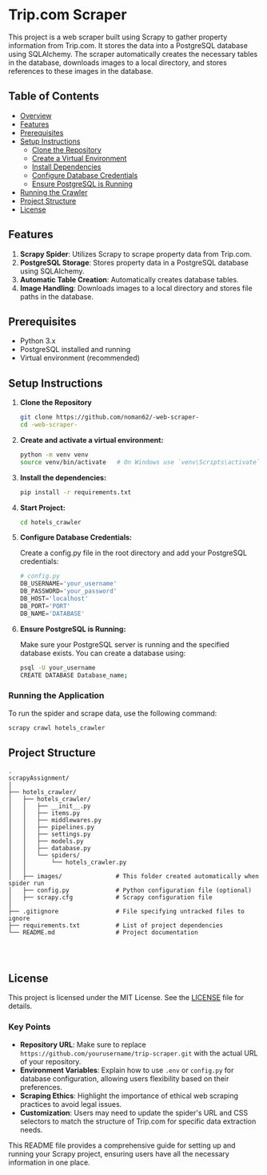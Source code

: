# Trip.com Scraper

This project is a web scraper built using Scrapy to gather property information from Trip.com. It stores the data into a PostgreSQL database using SQLAlchemy. The scraper automatically creates the necessary tables in the database, downloads images to a local directory, and stores references to these images in the database.

## Table of Contents

- [Overview](#overview)
- [Features](#features)
- [Prerequisites](#prerequisites)
- [Setup Instructions](#setup-instructions)
  - [Clone the Repository](#clone-the-repository)
  - [Create a Virtual Environment](#create-a-virtual-environment)
  - [Install Dependencies](#install-dependencies)
  - [Configure Database Credentials](#configure-database-credentials)
  - [Ensure PostgreSQL is Running](#ensure-postgresql-is-running)
- [Running the Crawler](#running-the-crawler)
- [Project Structure](#project-structure)
- [License](#license)

## Features

1. **Scrapy Spider**: Utilizes Scrapy to scrape property data from Trip.com.
2. **PostgreSQL Storage**: Stores property data in a PostgreSQL database using SQLAlchemy.
3. **Automatic Table Creation**: Automatically creates database tables.
4. **Image Handling**: Downloads images to a local directory and stores file paths in the database.

## Prerequisites

- Python 3.x
- PostgreSQL installed and running
- Virtual environment (recommended)

## Setup Instructions

1. **Clone the Repository**

   ```bash
   git clone https://github.com/noman62/-web-scraper-
   cd -web-scraper-

   ```

2. **Create and activate a virtual environment:**

   ```bash
   python -m venv venv
   source venv/bin/activate   # On Windows use `venv\Scripts\activate`
   ```

3. **Install the dependencies:**

   ```bash
   pip install -r requirements.txt
   ```

4. **Start Project:**

   ```bash
   cd hotels_crawler
   ```

5. **Configure Database Credentials:**

   Create a config.py file in the root directory and add your PostgreSQL credentials:

   ```python
   # config.py
   DB_USERNAME='your_username'
   DB_PASSWORD='your_password'
   DB_HOST='localhost'
   DB_PORT='PORT'
   DB_NAME='DATABASE'
   ```

6. **Ensure PostgreSQL is Running:**

   Make sure your PostgreSQL server is running and the specified database exists. You can create a database using:

   ```bash
   psql -U your_username
   CREATE DATABASE Database_name;
   ```

### Running the Application

To run the spider and scrape data, use the following command:

```bash
scrapy crawl hotels_crawler
```

## Project Structure

```
.
scrapyAssignment/
│
├── hotels_crawler/
│   ├── hotels_crawler/
│   │   ├── __init__.py
│   │   ├── items.py
│   │   ├── middlewares.py
│   │   ├── pipelines.py
│   │   ├── settings.py
│   │   ├── models.py
│   │   ├── database.py
│   │   └── spiders/
│   │       └── hotels_crawler.py
│   │
│   ├── images/               # This folder created automatically when spider run
│   ├── config.py             # Python configuration file (optional)
│   ├── scrapy.cfg            # Scrapy configuration file
│
├── .gitignore                # File specifying untracked files to ignore
├── requirements.txt          # List of project dependencies
└── README.md                 # Project documentation




```

## License

This project is licensed under the MIT License. See the [LICENSE](LICENSE) file for details.

### Key Points

- **Repository URL**: Make sure to replace `https://github.com/yourusername/trip-scraper.git` with the actual URL of your repository.
- **Environment Variables**: Explain how to use `.env` or `config.py` for database configuration, allowing users flexibility based on their preferences.
- **Scraping Ethics**: Highlight the importance of ethical web scraping practices to avoid legal issues.
- **Customization**: Users may need to update the spider's URL and CSS selectors to match the structure of Trip.com for specific data extraction needs.

This README file provides a comprehensive guide for setting up and running your Scrapy project, ensuring users have all the necessary information in one place.
